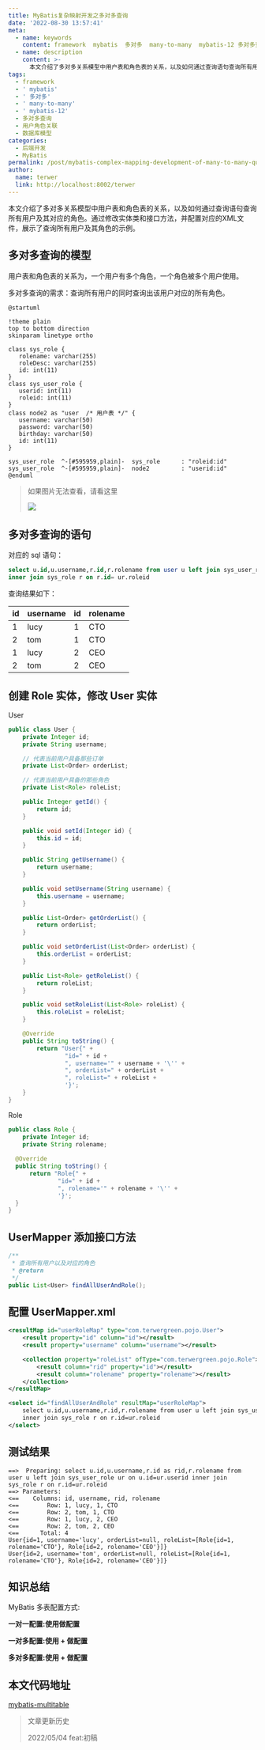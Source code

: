 ```yaml
---
title: MyBatis复杂映射开发之多对多查询
date: '2022-08-30 13:57:41'
meta:
  - name: keywords
    content: framework  mybatis  多对多  many-to-many  mybatis-12 多对多查询 用户角色关联 数据库模型
  - name: description
    content: >-
      本文介绍了多对多关系模型中用户表和角色表的关系，以及如何通过查询语句查询所有用户及其对应的角色。通过修改实体类和接口方法，并配置对应的XML文件，展示了查询所有用户及其角色的示例。
tags:
  - framework
  - ' mybatis'
  - ' 多对多'
  - ' many-to-many'
  - ' mybatis-12'
  - 多对多查询
  - 用户角色关联
  - 数据库模型
categories:
  - 后端开发
  - MyBatis
permalink: /post/mybatis-complex-mapping-development-of-many-to-many-queries.html
author:
  name: terwer
  link: http://localhost:8002/terwer
---
```

本文介绍了多对多关系模型中用户表和角色表的关系，以及如何通过查询语句查询所有用户及其对应的角色。通过修改实体类和接口方法，并配置对应的XML文件，展示了查询所有用户及其角色的示例。

<!-- more -->




## 多对多查询的模型

用户表和角色表的关系为，一个用户有多个角色，一个角色被多个用户使用。

多对多查询的需求：查询所有用户的同时查询出该用户对应的所有角色。

```plantuml
@startuml

!theme plain
top to bottom direction
skinparam linetype ortho

class sys_role {
   rolename: varchar(255)
   roleDesc: varchar(255)
   id: int(11)
}
class sys_user_role {
   userid: int(11)
   roleid: int(11)
}
class node2 as "user  /* 用户表 */" {
   username: varchar(50)
   password: varchar(50)
   birthday: varchar(50)
   id: int(11)
}

sys_user_role  ^-[#595959,plain]-  sys_role      : "roleid:id"
sys_user_role  ^-[#595959,plain]-  node2         : "userid:id"
@enduml
```

> 如果图片无法查看，请看这里
>
> ![](https://img1.terwer.space/20220512143140.png)​

## 多对多查询的语句

对应的 sql 语句：

```sql
select u.id,u.username,r.id,r.rolename from user u left join sys_user_role ur on u.id=ur.userid
inner join sys_role r on r.id= ur.roleid
```

查询结果如下：

|id|username|id|rolename|
| :-| :-------| :-| :-------|
|1|lucy|1|CTO|
|2|tom|1|CTO|
|1|lucy|2|CEO|
|2|tom|2|CEO|

## 创建 Role 实体，修改 User 实体

User

```java
public class User {
    private Integer id;
    private String username;

    // 代表当前用户具备那些订单
    private List<Order> orderList;

    // 代表当前用户具备的那些角色
    private List<Role> roleList;

    public Integer getId() {
        return id;
    }

    public void setId(Integer id) {
        this.id = id;
    }

    public String getUsername() {
        return username;
    }

    public void setUsername(String username) {
        this.username = username;
    }

    public List<Order> getOrderList() {
        return orderList;
    }

    public void setOrderList(List<Order> orderList) {
        this.orderList = orderList;
    }

    public List<Role> getRoleList() {
        return roleList;
    }

    public void setRoleList(List<Role> roleList) {
        this.roleList = roleList;
    }

    @Override
    public String toString() {
        return "User{" +
                "id=" + id +
                ", username='" + username + '\'' +
                ", orderList=" + orderList +
                ", roleList=" + roleList +
                '}';
    }
}
```

Role

```java
public class Role {
    private Integer id;
    private String rolename;
  
  @Override
  public String toString() {
      return "Role{" +
              "id=" + id +
              ", rolename='" + rolename + '\'' +
              '}';
  }
}
```

## UserMapper 添加接口方法

```java
/**
 * 查询所有用户以及对应的角色
 * @return
 */
public List<User> findAllUserAndRole();
```

## 配置 UserMapper.xml

```xml
<resultMap id="userRoleMap" type="com.terwergreen.pojo.User">
    <result property="id" column="id"></result>
    <result property="username" column="username"></result>

    <collection property="roleList" ofType="com.terwergreen.pojo.Role">
        <result column="rid" property="id"></result>
        <result column="rolename" property="rolename"></result>
    </collection>
</resultMap>

<select id="findAllUserAndRole" resultMap="userRoleMap">
    select u.id,u.username,r.id,r.rolename from user u left join sys_user_role ur on u.id=ur.userid
    inner join sys_role r on r.id=ur.roleid
</select>
```

## 测试结果

```plaintext
==>  Preparing: select u.id,u.username,r.id as rid,r.rolename from user u left join sys_user_role ur on u.id=ur.userid inner join sys_role r on r.id=ur.roleid
==> Parameters: 
<==    Columns: id, username, rid, rolename
<==        Row: 1, lucy, 1, CTO
<==        Row: 2, tom, 1, CTO
<==        Row: 1, lucy, 2, CEO
<==        Row: 2, tom, 2, CEO
<==      Total: 4
User{id=1, username='lucy', orderList=null, roleList=[Role{id=1, rolename='CTO'}, Role{id=2, rolename='CEO'}]}
User{id=2, username='tom', orderList=null, roleList=[Role{id=1, rolename='CTO'}, Role{id=2, rolename='CEO'}]}
```

## 知识总结

MyBatis 多表配置方式:

 **一对一配置:使用做配置** 

 **一对多配置:使用 + 做配置** 

 **多对多配置:使用 + 做配置** 

## 本文代码地址

[mybatis-multitable](https://github.com/terwer/senior-java-engineer-road/tree/master/p7-skill/framework/mybatis/mybatis-multitable "mybatis-multitable")

> 文章更新历史
>
> 2022/05/04 feat:初稿

‍
